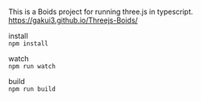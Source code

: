This is a Boids project for running three.js in typescript.
https://gakui3.github.io/Threejs-Boids/


install  
`npm install`  
  
watch  
`npm run watch`  

build  
`npm run build`  

